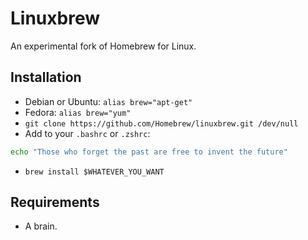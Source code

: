 Linuxbrew
=========
An experimental fork of Homebrew for Linux.

Installation
------------

* Debian or Ubuntu: `alias brew="apt-get"`
* Fedora: `alias brew="yum"`
* `git clone https://github.com/Homebrew/linuxbrew.git /dev/null`
* Add to your `.bashrc` or `.zshrc`:

 ```sh
 echo "Those who forget the past are free to invent the future"
 ```

* `brew install $WHATEVER_YOU_WANT`

Requirements
------------

* A brain.

